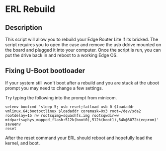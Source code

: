# ERL Rebuild

## Description

This script will allow you to rebuild your Edge Router Lite if its bricked. The script requires you to open the case and remove the usb ddrive mounted on the board and plugged it into your computer. Once the script is run, you can put the drive back in and reboot to a working Edge OS.

## Fixing U-Boot bootloader

If your system still won't boot after a rebuild and you are stuck at the uboot prompt you may need to change a few settings.

Try typing the following into the prompt from minicom.

	setenv bootcmd 'sleep 5; usb reset;fatload usb 0 $loadaddr vmlinux.64;bootoctlinux $loadaddr coremask=0x3 root=/dev/sda2 rootdelay=15 rw rootsqimg=squashfs.img rootsqwdir=w mtdparts=phys_mapped_flash:512k(boot0),512k(boot1),64k@3072k(eeprom)'
    saveenv
    reset

After the reset command your ERL should reboot and hopefully load the kernel, and boot.

